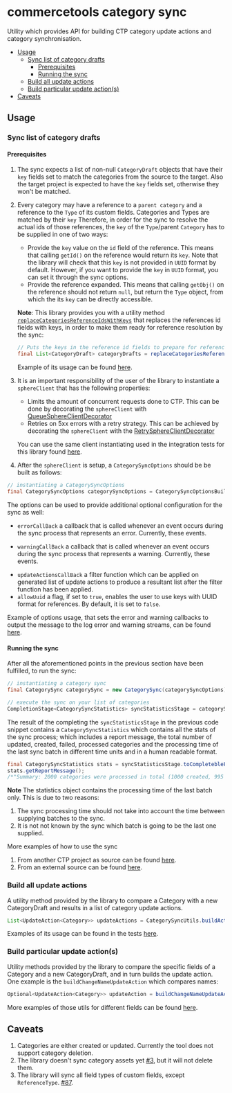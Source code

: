 # commercetools category sync

Utility which provides API for building CTP category update actions and category synchronisation.

<!-- START doctoc generated TOC please keep comment here to allow auto update -->
<!-- DON'T EDIT THIS SECTION, INSTEAD RE-RUN doctoc TO UPDATE -->


- [Usage](#usage)
  - [Sync list of category drafts](#sync-list-of-category-drafts)
    - [Prerequisites](#prerequisites)
    - [Running the sync](#running-the-sync)
  - [Build all update actions](#build-all-update-actions)
  - [Build particular update action(s)](#build-particular-update-actions)
- [Caveats](#caveats)

<!-- END doctoc generated TOC please keep comment here to allow auto update -->

## Usage

### Sync list of category drafts

#### Prerequisites
1. The sync expects a list of non-null `CategoryDraft` objects that have their `key` fields set to match the
categories from the source to the target. Also the target project is expected to have the `key` fields set, otherwise they won't be
matched.
2. Every category may have a reference to a `parent category` and a reference to the `Type` of its custom fields. Categories 
   and Types are matched by their `key` Therefore, in order for the sync to resolve the 
    actual ids of those references, the `key` of the `Type`/parent `Category` has to be supplied in one of two ways:
    - Provide the `key` value on the `id` field of the reference. This means that calling `getId()` on the
    reference would return its `key`. Note that the library will check that this `key` is not 
    provided in `UUID` format by default. However, if you want to provide the `key` in `UUID` format, you can
     set it through the sync options. <!--TODO Different example of sync performed that way can be found [here]().-->
    - Provide the reference expanded. This means that calling `getObj()` on the reference should not return `null`,
     but return the `Type` object, from which the its `key` can be directly accessible.  
   
   **Note**: This library provides you with a utility method 
    [`replaceCategoriesReferenceIdsWithKeys`](https://commercetools.github.io/commercetools-sync-java/v/v1.0.0-M1/com/commercetools/sync/commons/utils/SyncUtils.html#replaceCategoriesReferenceIdsWithKeys-java.util.List-)
    that replaces the references id fields with keys, in order to make them ready for reference resolution by the sync:
    ````java
    // Puts the keys in the reference id fields to prepare for reference resolution
    final List<CategoryDraft> categoryDrafts = replaceCategoriesReferenceIdsWithKeys(categories);
    ````
     
   Example of its usage can be found [here](/src/integration-test/java/com/commercetools/sync/integration/ctpprojectsource/categories/CategorySyncIT.java#L130).
3. It is an important responsibility of the user of the library to instantiate a `sphereClient` that has the following properties:
    - Limits the amount of concurrent requests done to CTP. This can be done by decorating the `sphereClient` with 
   [QueueSphereClientDecorator](http://commercetools.github.io/commercetools-jvm-sdk/apidocs/io/sphere/sdk/client/QueueSphereClientDecorator.html) 
    - Retries on 5xx errors with a retry strategy. This can be achieved by decorating the `sphereClient` with the 
   [RetrySphereClientDecorator](http://commercetools.github.io/commercetools-jvm-sdk/apidocs/io/sphere/sdk/client/RetrySphereClientDecorator.html)
   
   You can use the same client instantiating used in the integration tests for this library found 
   [here](/src/main/java/com/commercetools/sync/commons/utils/ClientConfigurationUtils.java#L45).

4. After the `sphereClient` is setup, a `CategorySyncOptions` should be be built as follows: 
````java
// instantiating a CategorySyncOptions
final CategorySyncOptions categorySyncOptions = CategorySyncOptionsBuilder.of(sphereClient).build();
````

The options can be used to provide additional optional configuration for the sync as well:
- `errorCallBack`
a callback that is called whenever an event occurs during the sync process that represents an error. Currently, these 
events.

- `warningCallBack` 
a callback that is called whenever an event occurs during the sync process that represents a warning. Currently, these 
events.
<!--
- `removeOtherLocales`
a flag which enables the sync module to add additional localizations without deleting existing ones, if set to `false`. 
If set to `true`, which is the default value of the option, it deletes the existing object properties.
- `removeOtherSetEntries`
a flag which enables the sync module to add additional Set entries without deleting existing ones, if set to `false`. 
If set to `true`, which is the default value of the option, it deletes the existing Set entries.
- `removeOtherCollectionEntries`
a flag which enables the sync module to add collection (e.g. Assets, Images etc.) entries without deleting existing 
ones, if set to `false`. If set to `true`, which is the default value of the option, it deletes the existing collection 
entries.
- `removeOtherProperties`
a flag which enables the sync module to add additional object properties (e.g. custom fields, etc..) without deleting 
existing ones, if set to `false`. If set to `true`, which is the default value of the option, it deletes the existing 
object properties. -->
- `updateActionsCallBack`
a filter function which can be applied on generated list of update actions to produce a resultant list after the filter 
function has been applied.
- `allowUuid`
a flag, if set to `true`, enables the user to use keys with UUID format for references. By default, it is set to `false`.

Example of options usage, that sets the error and warning callbacks to output the message to the log error and warning 
streams, can be found [here](/src/integration-test/java/com/commercetools/sync/integration/externalsource/categories/CategorySyncIT.java#L79-L82).


#### Running the sync
After all the aforementioned points in the previous section have been fulfilled, to run the sync:
````java
// instantiating a category sync
final CategorySync categorySync = new CategorySync(categorySyncOptions);

// execute the sync on your list of categories
CompletionStage<CategorySyncStatistics> syncStatisticsStage = categorySync.sync(categoryDrafts);
````
The result of the completing the `syncStatisticsStage` in the previous code snippet contains a `CategorySyncStatistics`
which contains all the stats of the sync process; which includes a report message, the total number of updated, created, 
failed, processed categories and the processing time of the last sync batch in different time units and in a
human readable format.

````java
final CategorySyncStatistics stats = syncStatisticsStage.toCompletebleFuture().join();
stats.getReportMessage(); 
/*"Summary: 2000 categories were processed in total (1000 created, 995 updated, 5 failed to sync and 0 categories with a missing parent)."*/
````

__Note__ The statistics object contains the processing time of the last batch only. This is due to two reasons:
 1. The sync processing time should not take into account the time between supplying batches to the sync. 
 2. It is not not known by the sync which batch is going to be the last one supplied.

More examples of how to use the sync 
1. From another CTP project as source can be found [here](/src/integration-test/java/com/commercetools/sync/integration/ctpprojectsource/categories/CategorySyncIT.java).
2. From an external source can be found [here](/src/integration-test/java/com/commercetools/sync/integration/externalsource/categories/CategorySyncIT.java). 
 


### Build all update actions

A utility method provided by the library to compare a Category with a new CategoryDraft and results in a list of category update actions. 
```java
List<UpdateAction<Category>> updateActions = CategorySyncUtils.buildActions(category, categoryDraft, categorySyncOptions);
```

Examples of its usage can be found in the tests 
[here](/src/test/java/com/commercetools/sync/categories/utils/CategorySyncUtilsTest.java).


### Build particular update action(s)

Utility methods provided by the library to compare the specific fields of a Category and a new CategoryDraft, and in turn builds
 the update action. One example is the `buildChangeNameUpdateAction` which compares names:
````java
Optional<UpdateAction<Category>> updateAction = buildChangeNameUpdateAction(oldCategory, categoryDraft);
````
More examples of those utils for different fields can be found [here](/src/integration-test/java/com/commercetools/sync/integration/externalsource/categories/updateactionutils).


## Caveats

1. Categories are either created or updated. Currently the tool does not support category deletion.
2. The library doesn't sync category assets yet [#3](https://github.com/commercetools/commercetools-sync-java/issues/3), but it will not delete them.
3. The library will sync all field types of custom fields, except `ReferenceType`. [#87](https://github.com/commercetools/commercetools-sync-java/issues/3). 
